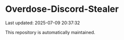 # Overdose-Discord-Stealer

Last updated: 2025-07-09 20:37:32

This repository is automatically maintained.
